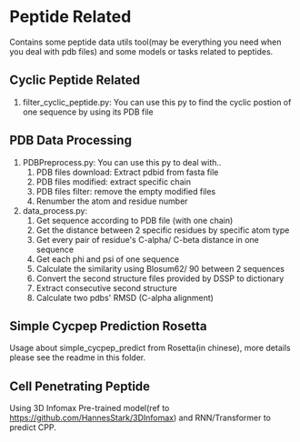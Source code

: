 # Peptide Related
Contains some peptide data utils tool(may be everything you need when you deal with pdb files) and some models or tasks related to peptides.

## Cyclic Peptide Related
1. filter_cyclic_peptide.py: You can use this py to find the cyclic postion of one sequence by using its PDB file

## PDB Data Processing
1. PDBPreprocess.py: You can use this py to deal with..
    1. PDB files download: Extract pdbid from fasta file
    2. PDB files modified: extract specific chain
    3. PDB files filter: remove the empty modified files
    4. Renumber the atom and residue number
2. data_process.py:
    1. Get sequence according to PDB file   (with one chain)
    2. Get the distance between 2 specific  residues by specific atom type
    3. Get every pair of residue's C-alpha/ C-beta distance in one sequence
    4. Get each phi and psi of one sequence
    5. Calculate the similarity using Blosum62/ 90 between 2 sequences
    6. Convert the second structure files   provided by DSSP to dictionary
    7. Extract consecutive second structure
    8. Calculate two pdbs' RMSD (C-alpha alignment)

## Simple Cycpep Prediction Rosetta
Usage about simple_cycpep_predict from Rosetta(in chinese), more details please see the readme in this folder.

## Cell Penetrating Peptide
Using 3D Infomax Pre-trained model(ref to https://github.com/HannesStark/3DInfomax) and RNN/Transformer to predict CPP.